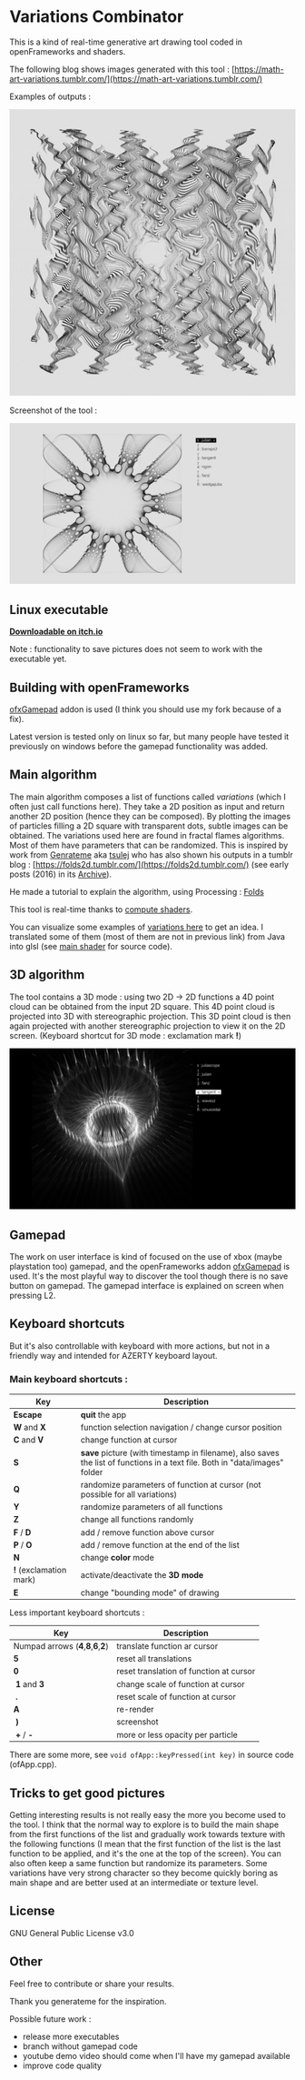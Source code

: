 # Variations Combinator

This is a kind of real-time generative art drawing tool coded in openFrameworks and shaders.

The following blog shows images generated with this tool : [https://math-art-variations.tumblr.com/](https://math-art-variations.tumblr.com/)

Examples of outputs :

![examples of outputs](doc/outputs-examples.gif)

Screenshot of the tool :

![tool screenshot](doc/sceenshot-example.png)

## Linux executable

[**Downloadable on itch.io**](https://bleuje.itch.io/variations-combinator)

Note : functionality to save pictures does not seem to work with the executable yet.

## Building with openFrameworks

[ofxGamepad](https://github.com/Bleuje/ofxGamepad) addon is used (I think you should use my fork because of a fix).

Latest version is tested only on linux so far, but many people have tested it previously on windows before the gamepad functionality was added.

## Main algorithm

The main algorithm composes a list of functions called *variations* (which I often just call functions here). They take a 2D position as input and return another 2D position (hence they can be composed). By plotting the images of particles filling a 2D square with transparent dots, subtle images can be obtained. The variations used here are found in fractal flames algorithms. Most of them have parameters that can be randomized. This is inspired by work from [Genrateme](https://github.com/genmeblog) aka [tsulej](https://github.com/tsulej) who has also shown his outputs in a tumblr blog : [https://folds2d.tumblr.com/](https://folds2d.tumblr.com/) (see early posts (2016) in its [Archive](https://folds2d.tumblr.com/archive)).

He made a tutorial to explain the algorithm, using Processing : [Folds](https://generateme.wordpress.com/2016/04/11/folds/)

This tool is real-time thanks to [compute shaders](https://github.com/Bleuje/variations-combinator/tree/main/bin/data/shaders).

You can visualize some examples of [variations here](https://www.jwfsanctuary.club/variation-information/variation-guide/) to get an idea. I translated some of them (most of them are not in previous link) from Java into glsl (see [main shader](https://github.com/Bleuje/variations-combinator/blob/main/bin/data/shaders/computeshader_countincrementer.glsl) for source code).

## 3D algorithm

The tool contains a 3D mode : using two 2D -> 2D functions a 4D point cloud can be obtained from the input 2D square. This 4D point cloud is projected into 3D with stereographic projection. This 3D point cloud is then again projected with another stereographic projection to view it on the 2D screen. (Keyboard shortcut for 3D mode : exclamation mark **!**)

![3D mode overview](doc/3dmode-overview.png)

## Gamepad

The work on user interface is kind of focused on the use of xbox (maybe playstation too) gamepad, and the openFrameworks addon [ofxGamepad](https://github.com/Bleuje/ofxGamepad) is used. It's the most playful way to discover the tool though there is no save button on gamepad. The gamepad interface is explained on screen when pressing L2.

## Keyboard shortcuts

But it's also controllable with keyboard with more actions, but not in a friendly way and intended for AZERTY keyboard layout.

### Main keyboard shortcuts :

| Key | Description |
| ----------- | ----------- |
| **Escape** | **quit** the app |
| **W** and **X** | function selection navigation / change cursor position |
| **C** and **V** | change function at cursor |
| **S** | **save** picture (with timestamp in filename), also saves the list of functions in a text file. Both in "data/images" folder | 
| **Q** | randomize parameters of function at cursor (not possible for all variations) |
| **Y** | randomize parameters of all functions |
| **Z** | change all functions randomly |
| **F** / **D** | add / remove function above cursor |
| **P** / **O** | add / remove function at the end of the list |
| **N** | change **color** mode |
| **!** (exclamation mark) | activate/deactivate the **3D mode** |
| **E**| change "bounding mode" of drawing |


Less important keyboard shortcuts :

| Key | Description |
| ----------- | ----------- |
| Numpad arrows (**4**,**8**,**6**,**2**) | translate function ar cursor |
| **5** | reset all translations |
| **0** | reset translation of function at cursor |
| **1** and **3** | change scale of function at cursor |
| **.** | reset scale of function at cursor |
| **A** | re-render |
| **)** | screenshot |
| **+** / **-** | more or less opacity per particle |

There are some more, see `void ofApp::keyPressed(int key)` in source code (ofApp.cpp).

## Tricks to get good pictures

Getting interesting results is not really easy the more you become used to the tool. I think that the normal way to explore is to build the main shape from the first functions of the list and gradually work towards texture with the following functions (I mean that the first function of the list is the last function to be applied, and it's the one at the top of the screen). You can also often keep a same function but randomize its parameters. Some variations have very strong character so they become quickly boring as main shape and are better used at an intermediate or texture level.

## License

GNU General Public License v3.0

## Other

Feel free to contribute or share your results.

Thank you generateme for the inspiration.

Possible future work :

- release more executables
- branch without gamepad code
- youtube demo video should come when I'll have my gamepad available
- improve code quality
